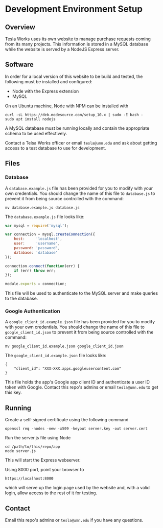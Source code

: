 # Development Environment Setup

## Overview

Tesla Works uses its own website to manage purchase requests coming from its
many projects.  This information is stored in a MySQL database while the
website is served by a NodeJS Express server.

## Software

In order for a local version of this website to be build and tested, the
following must be installed and configured:

* Node with the Express extension
* MySQL

On an Ubuntu machine, Node with NPM can be installed with
```
curl -sL https://deb.nodesource.com/setup_10.x | sudo -E bash -
sudo apt install nodejs
```

A MySQL database must be running locally and contain the appropriate schema to
be used effectively.

Contact a Telsa Works officer or email `tesla@umn.edu` and ask about getting
access to a test database to use for development.

## Files

### Database

A `database.example.js` file has been provided for you to modify with your own
credentials.  You should change the name of this file to `database.js` to
prevent it from being source controlled with the command:
```
mv database.example.js database.js
```

The `database.example.js` file looks like:
```javascript
var mysql = require('mysql');

var connection = mysql.createConnection({
    host:     'localhost',
    user:     'username',
    password: 'password',
    database: 'database'
});

connection.connect(function(err) {
    if (err) throw err;
});

module.exports = connection;
```

This file will be used to authenticate to the MySQL server and make queries to
the database.

### Google Authentication

A `google_client_id.example.json` file has been provided for you to modify with your own
credentials.  You should change the name of this file to `google_client_id.json` to
prevent it from being source controlled with the command:
```
mv google_client_id.example.json google_client_id.json
```

The `google_client_id.example.json` file looks like:
```
{
    "client_id": "XXX-XXX.apps.googleusercontent.com"
}
```

This file holds the app's Google app client ID and authenticate a user
ID token with Google. Contact this repo's admins or email `tesla@umn.edu` to
get this key.

## Running

Create a self-signed certificate using the following command

```
openssl req -nodes -new -x509 -keyout server.key -out server.cert
```

Run the server.js file using Node

```
cd /path/to/this/repo/app
node server.js
```

This will start the Express webserver.

Using 8000 port, point your browser to

```
https://localhost:8000
```

which will serve up the login page used by the website and, with a valid login,
allow access to the rest of it for testing.

## Contact

Email this repo's admins or `tesla@umn.edu` if you have any questions.
